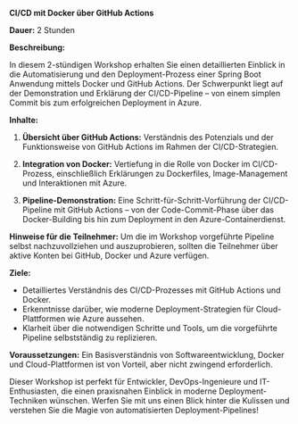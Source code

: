 **CI/CD mit Docker über GitHub Actions**

**Dauer:** 2 Stunden

**Beschreibung:**

In diesem 2-stündigen Workshop erhalten Sie einen detaillierten Einblick in die Automatisierung und den Deployment-Prozess einer Spring Boot Anwendung mittels Docker und GitHub Actions. Der Schwerpunkt liegt auf der Demonstration und Erklärung der CI/CD-Pipeline – von einem simplen Commit bis zum erfolgreichen Deployment in Azure.

**Inhalte:**

1. **Übersicht über GitHub Actions:** Verständnis des Potenzials und der Funktionsweise von GitHub Actions im Rahmen der CI/CD-Strategien.

2. **Integration von Docker:** Vertiefung in die Rolle von Docker im CI/CD-Prozess, einschließlich Erklärungen zu Dockerfiles, Image-Management und Interaktionen mit Azure.

3. **Pipeline-Demonstration:** Eine Schritt-für-Schritt-Vorführung der CI/CD-Pipeline mit GitHub Actions – von der Code-Commit-Phase über das Docker-Building bis hin zum Deployment in den Azure-Containerdienst.

**Hinweise für die Teilnehmer:**
Um die im Workshop vorgeführte Pipeline selbst nachzuvollziehen und auszuprobieren, sollten die Teilnehmer über aktive Konten bei GitHub, Docker und Azure verfügen. 

**Ziele:**

- Detailliertes Verständnis des CI/CD-Prozesses mit GitHub Actions und Docker.
- Erkenntnisse darüber, wie moderne Deployment-Strategien für Cloud-Plattformen wie Azure aussehen.
- Klarheit über die notwendigen Schritte und Tools, um die vorgeführte Pipeline selbstständig zu replizieren.

**Voraussetzungen:** Ein Basisverständnis von Softwareentwicklung, Docker und Cloud-Plattformen ist von Vorteil, aber nicht zwingend erforderlich.

Dieser Workshop ist perfekt für Entwickler, DevOps-Ingenieure und IT-Enthusiasten, die einen praxisnahen Einblick in moderne Deployment-Techniken wünschen. Werfen Sie mit uns einen Blick hinter die Kulissen und verstehen Sie die Magie von automatisierten Deployment-Pipelines!
